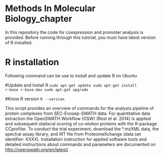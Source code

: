 # Methods In Molecular Biology_chapter
In this repository the code for coexpression and promoter analysis is provided. Before running through this tutorial, you must have latest version of R installed.

# R installation
Following command can be use to install and update R on Ubuntu

#Update and Install R
<code>sudo apt-get update
sudo apt-get install r-base r-base-dev
sudo apt-get upgrade</code>

#Know R version
<code>R --version</code>



This script provides an overview of commands for the analysis pipeline of protein complexes from SEC-Evosep-SWATH data. For quantitative data extraction the OpenSWATH Workflow (OSW) (Rost et al. 2014) is applied and subsequent statiscal scoring of co-elution proteins with the R-package CCprofiler. To conduct the trial experiment, download the *.mzXML data, the spectral assay library, and iRT file from ProteomeXchange (data set identifier: XXXX). Installation instruction for applied software tools and detailed instructions about commands and parameters are documented on http://openswath.org/en/latest/ .

